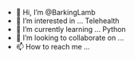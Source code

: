 - 👋 Hi, I’m @BarkingLamb
- 👀 I’m interested in ... Telehealth
- 🌱 I’m currently learning ... Python
- 💞️ I’m looking to collaborate on ...
- 📫 How to reach me ...

<!---
BarkingLamb/BarkingLamb is a ✨ special ✨ repository because its `README.md` (this file) appears on your GitHub profile.
You can click the Preview link to take a look at your changes.
--->
